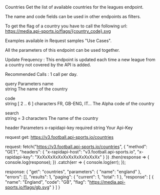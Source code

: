 Countries
Get the list of available countries for the leagues endpoint.

The name and code fields can be used in other endpoints as filters.

To get the flag of a country you have to call the following url: https://media.api-sports.io/flags/{country_code}.svg

Examples available in Request samples "Use Cases".

All the parameters of this endpoint can be used together.

Update Frequency : This endpoint is updated each time a new league from a country not covered by the API is added.

Recommended Calls : 1 call per day.

query Parameters
name	
string
The name of the country

code	
string [ 2 .. 6 ] characters FR, GB-ENG, IT…
The Alpha code of the country

search	
string = 3 characters
The name of the country

header Parameters
x-rapidapi-key
required
string
Your Api-Key


request get: https://v3.football.api-sports.io/countries


request:
fetch("https://v3.football.api-sports.io/countries", {
	"method": "GET",
	"headers": {
		"x-rapidapi-host": "v3.football.api-sports.io",
		"x-rapidapi-key": "XxXxXxXxXxXxXxXxXxXxXxXx"
	}
})
.then(response => {
	console.log(response);
})
.catch(err => {
	console.log(err);
});


response:
{
  "get": "countries",
  "parameters": {
    "name": "england"
  },
  "errors": [],
  "results": 1,
  "paging": {
    "current": 1,
    "total": 1
  },
  "response": [
    {
      "name": "England",
      "code": "GB",
      "flag": "https://media.api-sports.io/flags/gb.svg"
    }
  ]
}